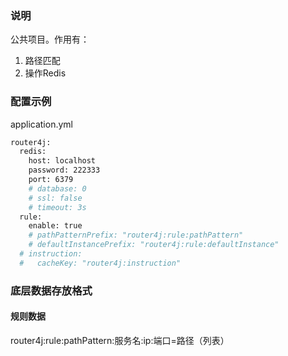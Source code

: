 ### 说明
公共项目。作用有：
1. 路径匹配
2. 操作Redis

### 配置示例
application.yml

````bash
router4j:
  redis:
    host: localhost
    password: 222333
    port: 6379
    # database: 0
    # ssl: false
    # timeout: 3s
  rule:
    enable: true
    # pathPatternPrefix: "router4j:rule:pathPattern"
    # defaultInstancePrefix: "router4j:rule:defaultInstance"
  # instruction:
  #   cacheKey: "router4j:instruction"
````
### 底层数据存放格式
#### 规则数据
router4j:rule:pathPattern:服务名:ip:端口=路径（列表）

